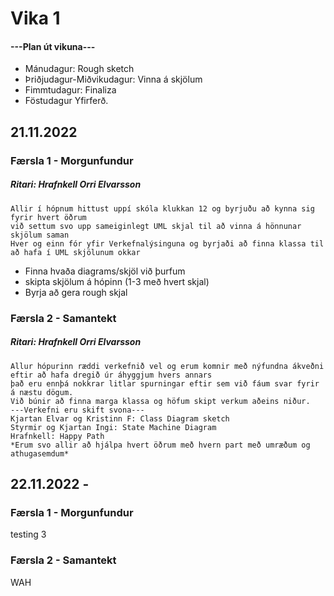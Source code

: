# Vika 1

#### ---Plan út vikuna---
- Mánudagur: Rough sketch
- Þriðjudagur-Miðvikudagur: Vinna á skjölum
- Fimmtudagur: Finaliza
- Föstudagur Yfirferð.

## 21.11.2022
### Færsla 1 - Morgunfundur
##### Ritari: Hrafnkell Orri Elvarsson
```
Allir í hópnum hittust uppí skóla klukkan 12 og byrjuðu að kynna sig fyrir hvert öðrum
við settum svo upp sameiginlegt UML skjal til að vinna á hönnunar skjölum saman
Hver og einn fór yfir Verkefnalýsinguna og byrjaði að finna klassa til að hafa í UML skjölunum okkar
```
- Finna hvaða diagrams/skjöl við þurfum
- skipta skjölum á hópinn (1-3 með hvert skjal)
- Byrja að gera rough skjal


### Færsla 2 - Samantekt
##### Ritari: Hrafnkell Orri Elvarsson
```
Allur hópurinn ræddi verkefnið vel og erum komnir með nýfundna ákveðni eftir að hafa dregið úr áhyggjum hvers annars
það eru ennþá nokkrar litlar spurningar eftir sem við fáum svar fyrir á næstu dögum.
Við búnir að finna marga klassa og höfum skipt verkum aðeins niður.
---Verkefni eru skift svona---
Kjartan Elvar og Kristinn F: Class Diagram sketch
Styrmir og Kjartan Ingi: State Machine Diagram
Hrafnkell: Happy Path
*Erum svo allir að hjálpa hvert öðrum með hvern part með umræðum og athugasemdum*
```


## 22.11.2022 - 
### Færsla 1 - Morgunfundur
testing 3

### Færsla 2 - Samantekt
WAH
